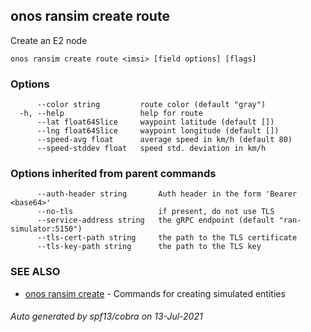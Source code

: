 ## onos ransim create route

Create an E2 node

```
onos ransim create route <imsi> [field options] [flags]
```

### Options

```
      --color string         route color (default "gray")
  -h, --help                 help for route
      --lat float64Slice     waypoint latitude (default [])
      --lng float64Slice     waypoint longitude (default [])
      --speed-avg float      average speed in km/h (default 80)
      --speed-stddev float   speed std. deviation in km/h
```

### Options inherited from parent commands

```
      --auth-header string       Auth header in the form 'Bearer <base64>'
      --no-tls                   if present, do not use TLS
      --service-address string   the gRPC endpoint (default "ran-simulator:5150")
      --tls-cert-path string     the path to the TLS certificate
      --tls-key-path string      the path to the TLS key
```

### SEE ALSO

* [onos ransim create](onos_ransim_create.md)	 - Commands for creating simulated entities

###### Auto generated by spf13/cobra on 13-Jul-2021
